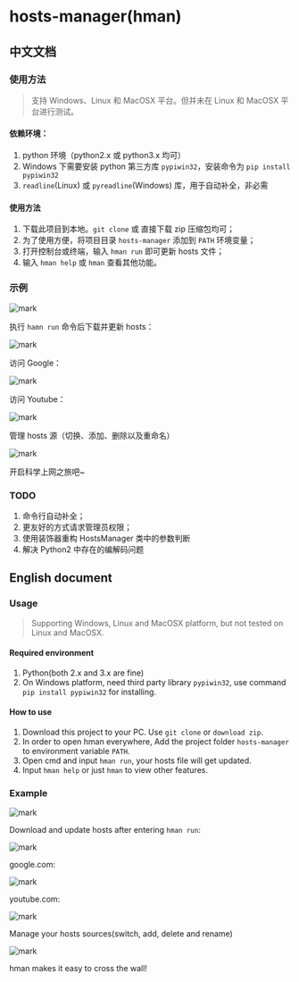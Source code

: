 # hosts-manager(hman)

## 中文文档

### 使用方法

> 支持 Windows、Linux 和 MacOSX 平台。但并未在 Linux 和 MacOSX 平台进行测试。

#### 依赖环境：

1. python 环境（python2.x 或 python3.x 均可）
2. Windows 下需要安装 python 第三方库 `pypiwin32`，安装命令为 `pip install pypiwin32`
3. `readline`(Linux) 或 `pyreadline`(Windows) 库，用于自动补全，非必需

#### 使用方法

1. 下载此项目到本地。`git clone` 或 直接下载 zip 压缩包均可；
2. 为了使用方便，将项目目录 `hosts-manager` 添加到 `PATH` 环境变量；
3. 打开控制台或终端，输入 `hman run` 即可更新 hosts 文件；
4. 输入 `hman help` 或 `hman` 查看其他功能。

### 示例

![mark](http://os09d5k4j.bkt.clouddn.com/image/170905/ajG0bEBLG1.png?imageslim)

执行 `hamn run` 命令后下载并更新 hosts：

![mark](http://os09d5k4j.bkt.clouddn.com/image/170904/H52l5FJb7b.png?imageslim)

访问 Google：

![mark](http://os09d5k4j.bkt.clouddn.com/image/170905/4G5m5cG0CD.png?imageslim)

访问 Youtube：

![mark](http://os09d5k4j.bkt.clouddn.com/image/170905/l90b5kkcFD.png?imageslim)

管理 hosts 源（切换、添加、删除以及重命名）

![mark](http://os09d5k4j.bkt.clouddn.com/image/170905/idLbAc1Kce.png?imageslim)

开启科学上网之旅吧~

### TODO

1. 命令行自动补全；
2. 更友好的方式请求管理员权限；
3. 使用装饰器重构 HostsManager 类中的参数判断
4. 解决 Python2 中存在的编解码问题

## English document

### Usage

> Supporting Windows, Linux and MacOSX platform, but not tested on Linux and MacOSX.

#### Required environment

1. Python(both 2.x and 3.x are fine)
2. On Windows platform, need third party library `pypiwin32`, use command `pip install pypiwin32` for installing.

#### How to use

1. Download this project to your PC. Use `git clone` or `download zip`.
2. In order to open hman everywhere, Add the project folder `hosts-manager` to environment variable `PATH`.
3. Open cmd and input `hman run`, your hosts file will get updated.
4. Input `hman help` or just `hman` to view other features.

### Example

![mark](http://os09d5k4j.bkt.clouddn.com/image/170905/ajG0bEBLG1.png?imageslim)

Download and update hosts after entering `hman run`:

![mark](http://os09d5k4j.bkt.clouddn.com/image/170904/H52l5FJb7b.png?imageslim)

google.com: 

![mark](http://os09d5k4j.bkt.clouddn.com/image/170905/4G5m5cG0CD.png?imageslim)

youtube.com:

![mark](http://os09d5k4j.bkt.clouddn.com/image/170905/l90b5kkcFD.png?imageslim)

Manage your hosts sources(switch, add, delete and rename)

![mark](http://os09d5k4j.bkt.clouddn.com/image/170905/idLbAc1Kce.png?imageslim)

hman makes it easy to cross the wall!
